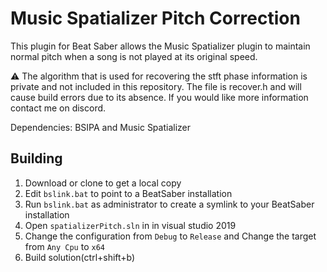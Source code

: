 # Music Spatializer Pitch Correction
This plugin for Beat Saber allows the Music Spatializer plugin to maintain normal pitch when a song is not played at its original speed.

:warning: The algorithm that is used for recovering the stft phase information is private and not included in this repository. The file is recover.h and will cause build errors due to its absence. If you would like more information contact me on discord.

Dependencies: BSIPA and Music Spatializer

## Building

1. Download or clone to get a local copy
2. Edit `bslink.bat` to point to a BeatSaber installation
3. Run `bslink.bat` as administrator to create a symlink to your BeatSaber installation
4. Open `spatializerPitch.sln` in in visual studio 2019
5. Change the configuration from `Debug` to `Release` and Change the target from `Any Cpu` to `x64`
6. Build solution(ctrl+shift+b)